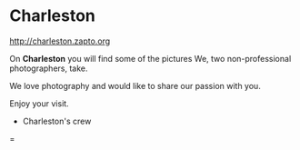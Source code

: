 Charleston
==========

http://charleston.zapto.org

On **Charleston** you will find some of the pictures We, two non-professional photographers, take. 

We love photography and would like to share our passion with you. 

Enjoy your visit. 

- Charleston's crew

=
